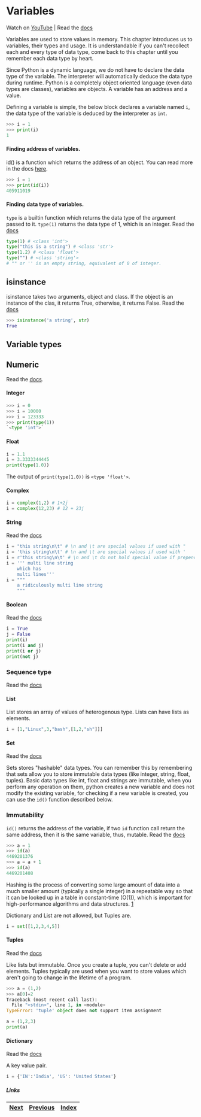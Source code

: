 # Variables

Watch on [YouTube](https://www.youtube.com/watch?v=3_-W0S1VdLo) | Read the [docs](https://docs.python.org/3/reference/expressions.html#atom-identifiers)

Variables are used to store values in memory. This chapter introduces us to variables, their types and usage. It is understandable if you can't recollect each and every type of data type, come back to this chapter until you remember each data type by heart.

Since Python is a dynamic language, we do not have to declare the data type of the variable. The interpreter will automatically deduce the data type during runtime. Python is a completely object oriented language (even data types are classes), variables are objects. A variable has an address and a value.

Defining a variable is simple, the below block declares a variable named `i`, the data type of the variable is deduced by the interpreter as `int`.

```python
>>> i = 1
>>> print(i)
1
```

#### Finding address of variables.

id() is a function which returns the address of an object. You can read more in the docs [here](https://docs.python.org/3/library/functions.html?highlight=id#id).

```python
>>> i = 1
>>> print(id(i))
405911019
```

#### Finding data type of variables.
`type` is a builtin function which returns the data type of the argument passed to it. `type(1)` returns the data type of 1, which is an integer. Read the [docs](https://docs.python.org/3/library/functions.html?highlight=id#type)

```python
type(1) # <class 'int'>
type("this is a string") # <class 'str'>
type(1.2) # <class 'float'>
type("") # <class 'string'> 
# "" or '' is an empty string, equivalent of 0 of integer.
```

## isinstance

isinstance takes two arguments, object and class. If the object is an instance of the clas, it returns True, otherwise, it returns False. Read the [docs](https://docs.python.org/3/library/functions.html?highlight=isinstance#isinstance)

```python
>>> isinstance('a string', str)
True
```

## Variable types

## Numeric 
Read the [docs](https://docs.python.org/3/library/stdtypes.html#numeric-types-int-float-complex).

#### Integer

```python
>>> i = 0
>>> i = 10000
>>> i = 123333
>>> print(type(1))
`<type 'int'>`
```

#### Float

```python
i = 1.1
i = 3.3333344445
print(type(1.0))
```

The output of `print(type(1.0))` is `<type 'float'>`.

#### Complex

```python
i = complex(1,2) # 1+2j
i = complex(12,23) # 12 + 23j
```

#### String
Read the [docs](https://docs.python.org/3/library/stdtypes.html#text-sequence-type-str)

```python
i = "this string\n\t" # \n and \t are special values if used with "
i = 'this string\n\t' # \n and \t are special values if used with '
i = r'this string\n\t' # \n and \t do not hold special value if prepended with r, r stands for raw'
i = ''' multi line string
	which has
	multi lines'''
i = """
	a ridiculously multi line string
	"""
```

#### Boolean

Read the [docs](https://docs.python.org/3/library/stdtypes.html#boolean-values)

```python
i = True
j = False
print(i)
print(i and j)
print(i or j)
print(not j)
```

### Sequence type

Read the [docs](https://docs.python.org/3/library/stdtypes.html#sequence-types-list-tuple-range)

#### List

List stores an array of values of heterogenous type. Lists can have lists as elements.

```python
i = [1,"Linux",3,"bash",[1,2,"sh"]]]
```

#### Set

Read the [docs](https://docs.python.org/3/library/stdtypes.html#set-types-set-frozenset)

Sets stores "hashable" data types. You can remember this by remembering that sets allow you to store immutable data types (like integer, string, float, tuples). Basic data types like int, float and strings are immutable, when you perform any operation on them, python creates a new variable and does not modify the existing variable, for checking if a new variable is created, you can use the `id()` function described below.

### Immutability
`id()` returns the address of the variable, if two `id` function call return the same address, then it is the same variable, thus, mutable. Read the [docs](https://docs.python.org/3/library/stdtypes.html#immutable-sequence-types)

```python
>>> a = 1
>>> id(a)
4469201376
>>> a = a + 1
>>> id(a)
4469201408
```

 Hashing is the process of converting some large amount of data into a much smaller amount (typically a single integer) in a repeatable way so that it can be looked up in a table in constant-time (O(1)), which is important for high-performance algorithms and data structures. [1](http://stackoverflow.com/questions/2671376/ddg#2671398)

 Dictionary and List are not allowed, but Tuples are.

```python
i = set([1,2,3,4,5])
```

#### Tuples

Read the [docs](https://docs.python.org/3/library/stdtypes.html#tuple)

Like lists but immutable. Once you create a tuple, you can't delete or add elements. Tuples typically are used when you want to store values which aren't going to change in the lifetime of a program.

```python
>>> a = (1,2)
>>> a[0]=2
Traceback (most recent call last):
  File "<stdin>", line 1, in <module>
TypeError: 'tuple' object does not support item assignment
```

```python
a = (1,2,3)
print(a)
```

#### Dictionary
Read the [docs](https://docs.python.org/3/library/stdtypes.html#dict)

A key value pair.

```python
i = {'IN':'India', 'US': 'United States'}
```

##### Links

|[Next](03-02-operators.md) | [Previous](02-more-about-language.md) |  [Index](SUMMARY.md)
| ----| ----| ----| 

